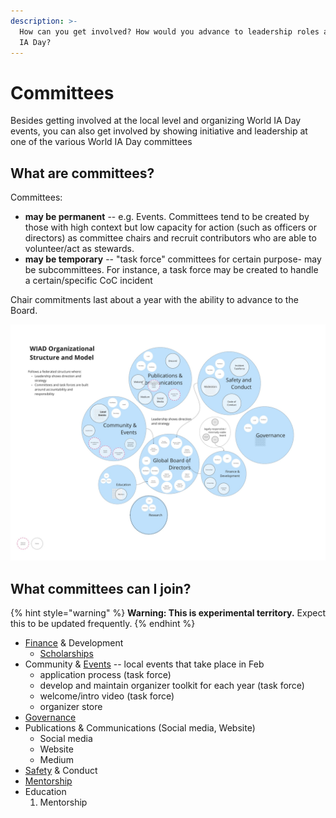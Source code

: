```yaml
---
description: >-
  How can you get involved? How would you advance to leadership roles at World
  IA Day?
---
```


# Committees

Besides getting involved at the local level and organizing World IA Day events, you can also get involved by showing initiative and leadership at one of the various World IA Day committees

## **What are committees?**

Committees:

* **may be permanent** -- e.g. Events. Committees tend to be created by those with high context but low capacity for action (such as officers or directors) as committee chairs and recruit contributors who are able to volunteer/act as stewards.&#x20;
* **may be temporary** -- "task force" committees for certain purpose- may be subcommittees. For instance, a task force may be created to handle a certain/specific CoC incident

Chair commitments last about a year with the ability to advance to the Board.

![Tenative organizational model](<.gitbook/assets/WIAD Org Structure - Governance Model.jpg>)

## What committees can I join?

{% hint style="warning" %}
**Warning: This is experimental territory.** Expect this to be updated frequently.
{% endhint %}

* [Finance](committees/finance/) & Development
  * [Scholarships](committees/finance/scholarships.md)
* Community & [Events](committees/events/) -- local events that take place in Feb
  * application process (task force)
  * develop and maintain organizer toolkit for each year (task force)
  * welcome/intro video (task force)
  * organizer store
* [Governance](committees/governance.md)
* Publications & Communications (Social media, Website)
  * Social media
  * Website
  * Medium
* [Safety](committees/safety.md) & Conduct
* [Mentorship](committees/education/mentorship.md)
* Education
  1. Mentorship

